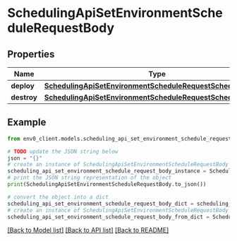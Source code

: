 # SchedulingApiSetEnvironmentScheduleRequestBody


## Properties

Name | Type | Description | Notes
------------ | ------------- | ------------- | -------------
**deploy** | [**SchedulingApiSetEnvironmentScheduleRequestScheduledAction**](SchedulingApiSetEnvironmentScheduleRequestScheduledAction.md) |  | [optional] 
**destroy** | [**SchedulingApiSetEnvironmentScheduleRequestScheduledAction**](SchedulingApiSetEnvironmentScheduleRequestScheduledAction.md) |  | [optional] 

## Example

```python
from env0_client.models.scheduling_api_set_environment_schedule_request_body import SchedulingApiSetEnvironmentScheduleRequestBody

# TODO update the JSON string below
json = "{}"
# create an instance of SchedulingApiSetEnvironmentScheduleRequestBody from a JSON string
scheduling_api_set_environment_schedule_request_body_instance = SchedulingApiSetEnvironmentScheduleRequestBody.from_json(json)
# print the JSON string representation of the object
print(SchedulingApiSetEnvironmentScheduleRequestBody.to_json())

# convert the object into a dict
scheduling_api_set_environment_schedule_request_body_dict = scheduling_api_set_environment_schedule_request_body_instance.to_dict()
# create an instance of SchedulingApiSetEnvironmentScheduleRequestBody from a dict
scheduling_api_set_environment_schedule_request_body_from_dict = SchedulingApiSetEnvironmentScheduleRequestBody.from_dict(scheduling_api_set_environment_schedule_request_body_dict)
```
[[Back to Model list]](../README.md#documentation-for-models) [[Back to API list]](../README.md#documentation-for-api-endpoints) [[Back to README]](../README.md)


